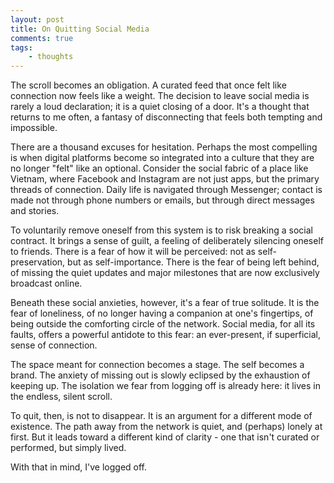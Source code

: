 ```yaml
---
layout: post
title: On Quitting Social Media
comments: true
tags: 
    - thoughts
---
```

The scroll becomes an obligation. A curated feed that once felt like connection now feels like a weight. The decision to leave social media is rarely a loud declaration; it is a quiet closing of a door. It's a thought that returns to me often, a fantasy of disconnecting that feels both tempting and impossible.

There are a thousand excuses for hesitation. Perhaps the most compelling is when digital platforms become so integrated into a culture that they are no longer "felt" like an optional. Consider the social fabric of a place like Vietnam, where Facebook and Instagram are not just apps, but the primary threads of connection. Daily life is navigated through Messenger; contact is made not through phone numbers or emails, but through direct messages and stories.

To voluntarily remove oneself from this system is to risk breaking a social contract. It brings a sense of guilt, a feeling of deliberately silencing oneself to friends. There is a fear of how it will be perceived: not as self-preservation, but as self-importance. There is the fear of being left behind, of missing the quiet updates and major milestones that are now exclusively broadcast online.

Beneath these social anxieties, however, it's a fear of true solitude. It is the fear of loneliness, of no longer having a companion at one's fingertips, of being outside the comforting circle of the network. Social media, for all its faults, offers a powerful antidote to this fear: an ever-present, if superficial, sense of connection.

The space meant for connection becomes a stage. The self becomes a brand. The anxiety of missing out is slowly eclipsed by the exhaustion of keeping up. The isolation we fear from logging off is already here: it lives in the endless, silent scroll.

To quit, then, is not to disappear. It is an argument for a different mode of existence. The path away from the network is quiet, and (perhaps) lonely at first. But it leads toward a different kind of clarity - one that isn't curated or performed, but simply lived.

With that in mind, I've logged off.